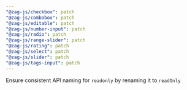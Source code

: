 ```yaml
---
"@zag-js/checkbox": patch
"@zag-js/combobox": patch
"@zag-js/editable": patch
"@zag-js/number-input": patch
"@zag-js/radio": patch
"@zag-js/range-slider": patch
"@zag-js/rating": patch
"@zag-js/select": patch
"@zag-js/slider": patch
"@zag-js/tags-input": patch
---
```


Ensure consistent API naming for `readonly` by renaming it to `readOnly`
